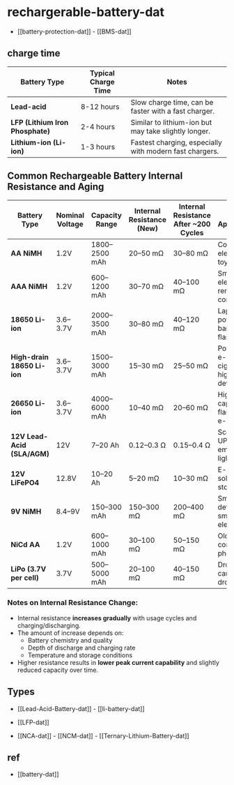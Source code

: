 


# rechargerable-battery-dat

- [[battery-protection-dat]] - [[BMS-dat]]




## charge time 

| **Battery Type**                 | **Typical Charge Time** | **Notes**                                               |
| -------------------------------- | ----------------------- | ------------------------------------------------------- |
| **Lead-acid**                    | 8-12 hours              | Slow charge time, can be faster with a fast charger.    |
| **LFP (Lithium Iron Phosphate)** | 2-4 hours               | Similar to lithium-ion but may take slightly longer.    |
| **Lithium-ion (Li-ion)**         | 1-3 hours               | Fastest charging, especially with modern fast chargers. |



## Common Rechargeable Battery Internal Resistance and Aging

| Battery Type                | Nominal Voltage | Capacity Range | Internal Resistance (New) | Internal Resistance After ~200 Cycles | Notes / Applications                            |
| --------------------------- | --------------- | -------------- | ------------------------- | ------------------------------------- | ----------------------------------------------- |
| **AA NiMH**                 | 1.2V            | 1800–2500 mAh  | 20–50 mΩ                  | 30–80 mΩ                              | Consumer electronics, toys                      |
| **AAA NiMH**                | 1.2V            | 600–1200 mAh   | 30–70 mΩ                  | 40–100 mΩ                             | Small electronics, remote controls              |
| **18650 Li-ion**            | 3.6–3.7V        | 2000–3500 mAh  | 30–80 mΩ                  | 40–120 mΩ                             | Laptops, power banks, flashlights               |
| **High-drain 18650 Li-ion** | 3.6–3.7V        | 1500–3000 mAh  | 15–30 mΩ                  | 25–50 mΩ                              | Power tools, e-cigarettes, high-current devices |
| **26650 Li-ion**            | 3.6–3.7V        | 4000–6000 mAh  | 10–40 mΩ                  | 20–60 mΩ                              | High-capacity flashlights, e-bikes              |
| **12V Lead-Acid (SLA/AGM)** | 12V             | 7–20 Ah        | 0.12–0.3 Ω                | 0.15–0.4 Ω                            | Scooters, UPS, emergency lighting               |
| **12V LiFePO4**             | 12.8V           | 10–20 Ah       | 5–20 mΩ                   | 10–30 mΩ                              | E-bikes, solar storage, UPS                     |
| **9V NiMH**                 | 8.4–9V          | 150–300 mAh    | 150–300 mΩ                | 200–400 mΩ                            | Smoke detectors, small electronics              |
| **NiCd AA**                 | 1.2V            | 600–1000 mAh   | 30–100 mΩ                 | 50–150 mΩ                             | Older toys, cordless phones                     |
| **LiPo (3.7V per cell)**    | 3.7V            | 500–5000 mAh   | 20–100 mΩ                 | 40–150 mΩ                             | Drones, RC cars, FPV drones                     |

### Notes on Internal Resistance Change:
- Internal resistance **increases gradually** with usage cycles and charging/discharging.  
- The amount of increase depends on:
  - Battery chemistry and quality
  - Depth of discharge and charging rate
  - Temperature and storage conditions  
- Higher resistance results in **lower peak current capability** and slightly reduced capacity over time.



## Types 

- [[Lead-Acid-Battery-dat]] - [[li-battery-dat]]

- [[LFP-dat]] 
  
- [[NCA-dat]] - [[NCM-dat]] - [[Ternary-Lithium-Battery-dat]]


## ref 

- [[battery-dat]]